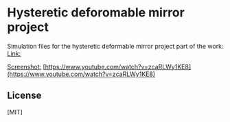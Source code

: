 # Hysteretic deforomable mirror project

Simulation files for the hysteretic deformable mirror project part of the work:
[Link:](https://research.rug.nl/en/publications/multi-loop-hysteresis-and-recursive-remnant-control)

[Screenshot:](https://githubprojectsfiles.s3.us-west-1.amazonaws.com/deformable_mirror.png)
[https://www.youtube.com/watch?v=zcaRLWy1KE8](https://www.youtube.com/watch?v=zcaRLWy1KE8)

## License
[MIT]
